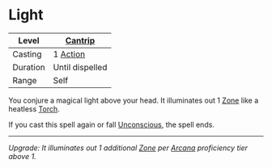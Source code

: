 # Light

| Level    | [Cantrip]({Cantrips}.md)                                              |
| -------- | --------------------------------------------------------------------- |
| Casting  | 1 [Action](../../../../Game%20Procedures/Core%20Procedures/Action.md) |
| Duration | Until dispelled                                                       |
| Range    | Self                                                                  |

You conjure a magical light above your head. It illuminates out 1 [Zone](../../../../Game%20Procedures/Core%20Procedures/Zone.md) like a heatless [Torch](../../../../Items%20and%20Gear/Gear/10%20Coins/Torch%20Kit.md#Torch).

If you cast this spell again or fall [Unconscious](../../../../Game%20Procedures/Conditions/Unconscious.md), the spell ends.

---
*Upgrade: It illuminates out 1 additional [Zone](../../../../Game%20Procedures/Core%20Procedures/Zone.md) per [Arcana](../../../../Player%20Characters/Skills/Arcana.md) proficiency tier above 1.*
